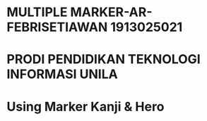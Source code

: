 # MULTIPLE MARKER-AR-FEBRISETIAWAN 1913025021
# PRODI PENDIDIKAN TEKNOLOGI INFORMASI UNILA 

# Using Marker Kanji & Hero
